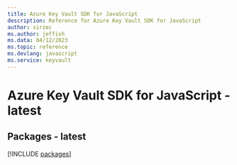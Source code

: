 ```yaml
---
title: Azure Key Vault SDK for JavaScript
description: Reference for Azure Key Vault SDK for JavaScript
author: xirzec
ms.author: jeffish
ms.data: 04/12/2023
ms.topic: reference
ms.devlang: javascript
ms.service: keyvault
---
```

# Azure Key Vault SDK for JavaScript - latest
## Packages - latest
[!INCLUDE [packages](key-vault-index.md)]